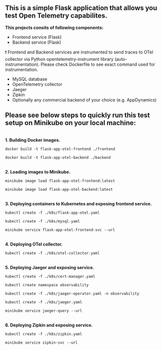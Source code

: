 <H2>This is a simple Flask application that allows you test Open Telemetry capabilites. </H2>

<B>This projects consits of following components:</b>
  
- Frontend service (Flask)
- Backend service (Flask)

❗ Frontend and Backend services are instrumented to send traces to OTel collector via Python opentelemetry-instrument library (auto-instrumentation). Please check Dockerfile to see exact command used for instrumentation.

- MySQL database
- OpenTelemetry collector
- Jaeger
- Zipkin
- Optionally any commercial backend of your choice (e.g. AppDynamics)<BR>

<H2>Please see below steps to quickly run this test setup on Minikube on your local machine:</H2>

<BR>
<B>1. Building Docker images.</B>

`docker build -t flask-app-otel-frontend ./frontend`

`docker build -t flask-app-otel-backend ./backend`

<BR>
<B>2. Loading images to Minikube.</B>

`minikube image load flask-app-otel-frontend:latest`

`minikube image load flask-app-otel-backend:latest`

<BR>
<B>3. Deploying containers to Kubernetes and exposing frontend service.</B>

`kubectl create -f ./k8s/flask-app-otel.yaml`

`kubectl create -f ./k8s/mysql.yaml`

`minikube service flask-app-otel-frontend-svc --url`

<BR>
<B>4. Deploying OTel collector.</B>

`kubectl create -f ./k8s/otel-collector.yaml`

<BR>
<B>5. Deploying Jaeger and exposing service.</B>

`kubectl create -f ./k8s/cert-manager.yaml`

`kubectl create namespace observability`

`kubectl create -f ./k8s/jaeger-operator.yaml -n observability`

`kubectl create -f ./k8s/jaeger.yaml`

`minikube service jaeger-query --url`

<BR>
<B>6. Deploying Zipkin and exposing service.</B>

`kubectl create -f ./k8s/zipkin.yaml`
  
`minikube service zipkin-svc --url`
